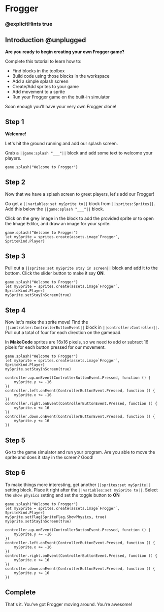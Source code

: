 # Frogger

### @explicitHints true

## Introduction @unplugged

**Are you ready to begin creating your own Frogger game?**

Complete this tutorial to learn how to:
- Find blocks in the toolbox
- Build code using those blocks in the workspace
- Add a simple splash screen
- Create/Add sprites to your game
- Add movement to a sprite
- Run your Frogger game on the built-in simulator

Soon enough you'll have your very own Frogger clone!

## Step 1

**Welcome!**

Let's hit the ground running and add our splash screen.

Grab a ``||game:splash "___"||`` block and add some text to welcome your players.

```blocks
game.splash("Welcome to Frogger")
```

## Step 2

Now that we have a splash screen to greet players, let's add our Frogger!

 Go get a ``||variables:set mySprite to||`` block from ``||sprites:Sprites||``. 
 Add this below the ``||game:splash "___"||`` block.
 
 Click on the grey image in the block to add the provided sprite 
 or to open the Image Editor, and draw an image for your sprite.

 ```blocks
game.splash("Welcome to Frogger")
 let mySprite = sprites.create(assets.image`Frogger`, SpriteKind.Player)
 ```

## Step 3

Pull out a ``||sprites:set mySprite stay in screen||`` block and add it to the bottom. 
Click the slider button to make it say **ON**.

```blocks
game.splash("Welcome to Frogger")
let mySprite = sprites.create(assets.image`Frogger`, SpriteKind.Player)
mySprite.setStayInScreen(true)
```

## Step 4

Now let's make the sprite move! Find the ``||controller:ControllerButtonEvent||`` block
in ``||controller:Controller||``. Pull out a total of four for each direction on the gamepad.

In **MakeCode** sprites are 16x16 pixels, so we need to add 
or subract 16 pixels for each button pressed for our movement.

```blocks
game.splash("Welcome to Frogger")
let mySprite = sprites.create(assets.image`Frogger`, SpriteKind.Player)
mySprite.setStayInScreen(true)

controller.up.onEvent(ControllerButtonEvent.Pressed, function () {
    mySprite.y += -16
})
controller.left.onEvent(ControllerButtonEvent.Pressed, function () {
    mySprite.x += -16
})
controller.right.onEvent(ControllerButtonEvent.Pressed, function () {
    mySprite.x += 16
})
controller.down.onEvent(ControllerButtonEvent.Pressed, function () {
    mySprite.y += 16
})
```

## Step 5

Go to the game simulator and run your program. Are you able to move the sprite 
and does it stay in the screen? Good!

## Step 6

To make things more interesting, get another ``||sprites:set mySprite||`` setting block.
Place it right after the ``||variables:set mySprite to||``. Select the ``show physics`` setting
and set the toggle button to **ON**

```blocks
game.splash("Welcome to Frogger")
let mySprite = sprites.create(assets.image`Frogger`, SpriteKind.Player)
mySprite.setFlag(SpriteFlag.ShowPhysics, true)
mySprite.setStayInScreen(true)

controller.up.onEvent(ControllerButtonEvent.Pressed, function () {
    mySprite.y += -16
})
controller.left.onEvent(ControllerButtonEvent.Pressed, function () {
    mySprite.x += -16
})
controller.right.onEvent(ControllerButtonEvent.Pressed, function () {
    mySprite.x += 16
})
controller.down.onEvent(ControllerButtonEvent.Pressed, function () {
    mySprite.y += 16
})
```

## Complete

That's it. You've got Frogger moving around. You're awesome!

